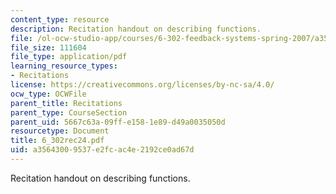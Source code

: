 ```yaml
---
content_type: resource
description: Recitation handout on describing functions.
file: /ol-ocw-studio-app/courses/6-302-feedback-systems-spring-2007/a35643009537e2fcac4e2192ce0ad67d_6_302rec24.pdf
file_size: 111604
file_type: application/pdf
learning_resource_types:
- Recitations
license: https://creativecommons.org/licenses/by-nc-sa/4.0/
ocw_type: OCWFile
parent_title: Recitations
parent_type: CourseSection
parent_uid: 5667c63a-09ff-e158-1e89-d49a0035050d
resourcetype: Document
title: 6_302rec24.pdf
uid: a3564300-9537-e2fc-ac4e-2192ce0ad67d
---
```

Recitation handout on describing functions.